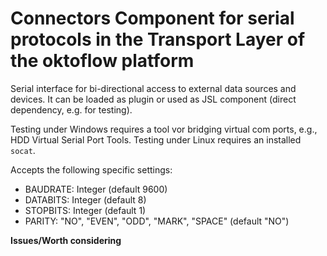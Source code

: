 # Connectors Component for serial protocols in the Transport Layer of the oktoflow platform

Serial interface for bi-directional access to external data sources and devices. It can be loaded as plugin or used as JSL component (direct dependency, e.g. for testing). 

Testing under Windows requires a tool vor bridging virtual com ports, e.g., HDD Virtual Serial Port Tools. Testing under Linux requires an installed ``socat``.

Accepts the following specific settings:
 * BAUDRATE: Integer (default 9600)
 * DATABITS: Integer (default 8)
 * STOPBITS: Integer (default 1)
 * PARITY: "NO", "EVEN", "ODD", "MARK", "SPACE" (default "NO")

**Issues/Worth considering**
